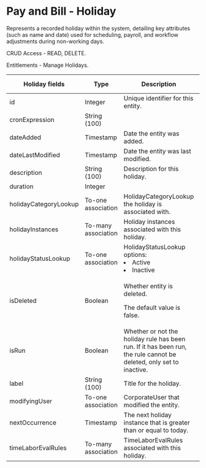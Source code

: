 # Pay and Bill - Holiday

Represents a recorded holiday within the system, detailing key attributes (such as name and date) used for scheduling, payroll, and workflow adjustments during non-working days.

CRUD Access - READ, DELETE.

Entitlements - Manage Holidays.

<table>
    <colgroup>
        <col width="20%" />
        <col width="20%" />
        <col width="20%" />
        <col width="20%" />
        <col width="20%" />
    </colgroup>
    <thead>
        <tr class="header">
            <th>Holiday fields</th>
            <th>Type</th>
            <th>Description</th>
            <th>Not null</th>
            <th>Read-only</th>
        </tr>
    </thead>
    <tbody>
        <tr class="even">
            <td>id</td>
            <td>Integer</td>
            <td>Unique identifier for this entity.</td>
            <td>X</td>
            <td>X</td>
        </tr>
        <tr class="odd">
            <td>cronExpression</td>
            <td>String (100)</td>
            <td></td>
            <td></td>
            <td>X</td>
        </tr>
        <tr class="even">
            <td>dateAdded</td>
            <td>Timestamp</td>
            <td>Date the entity was added.</td>
            <td>X</td>
            <td>X</td>
        </tr>
        <tr class="odd">
            <td>dateLastModified</td>
            <td>Timestamp</td>
            <td>Date the entity was last modified.</td>
            <td></td>
            <td>X</td>
        </tr>
        <tr class="even">
            <td>description</td>
            <td>String (100)</td>
            <td>Description for this holiday.</td>
            <td>X</td>
            <td></td>
        </tr>
        <tr class="odd">
            <td>duration</td>
            <td>Integer</td>
            <td></td>
            <td></td>
            <td>X</td>
        </tr>
        <tr class="even">
            <td>holidayCategoryLookup</td>
            <td>To-one association</td>
            <td>HolidayCategoryLookup the holiday is associated with.</td>
            <td></td>
            <td></td>
        </tr>
        <tr class="odd">
            <td>holidayInstances</td>
            <td>To-many association</td>
            <td>Holiday instances associated with this holiday.</td>
            <td></td>
            <td>X</td>
        </tr>
        <tr class="even">
            <td>holidayStatusLookup</td>
            <td>To-one association</td>
             <td>HolidayStatusLookup options: 
                <li>Active <li>Inactive </td>
            <td>X</td>
            <td></td>
        </tr>
        <tr class="odd">
            <td>isDeleted</td>
            <td>Boolean</td>
            <td><p><span>Whether entity is deleted.</span></p>
<p><span> <span>The default value is false.</span> </span></p></td>
            <td>X</td>
            <td></td>
        </tr>
        <tr class="even">
            <td>isRun</td>
            <td>Boolean</td>
            <td>Whether or not the holiday rule has been run. If it has been run, the rule cannot be deleted, only set to inactive.</td>
            <td>X</td>
            <td>X</td>
        </tr>
        <tr class="odd">
            <td>label</td>
            <td>String (100)</td>
            <td>Title for the holiday.</td>
            <td>X</td>
            <td></td>
        </tr>
        <tr class="even">
            <td>modifyingUser</td>
            <td>To-one association</td>
            <td>CorporateUser that modified the entity.</td>
            <td>X</td>
            <td>X</td>
        </tr>
        <tr class="odd">
            <td>nextOccurrence</td>
            <td>Timestamp</td>
            <td>The next holiday instance that is greater than or equal to today.</td>
            <td></td>
            <td>X</td>
        </tr>
        <tr class="even">
            <td>timeLaborEvalRules</td>
            <td>To-many association</td>
            <td>TimeLaborEvalRules associated with this holiday.</td>
            <td></td>
            <td>X</td>
        </tr>
    </tbody>
</table>
